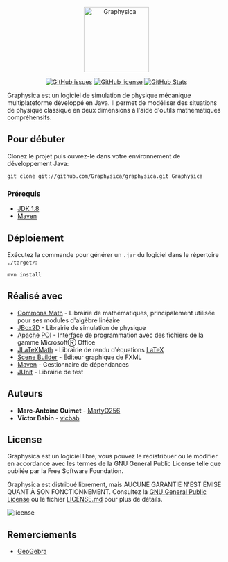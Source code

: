 <p align='center'>
	<img height='150' alt='Graphysica' src='https://rawgit.com/Graphysica/graphysica/graphysica.svg' />
</p>
<p align='center'>
	<a alt='Problèmes du projet' href='https://github.com/Graphysica/graphysica/issues'><img alt='GitHub issues' src='https://img.shields.io/github/issues/Graphysica/graphysica.svg' /></a>
	<a alt='License GPL-3.0' href='https://github.com/Graphysica/graphysica/blob/master/LICENSE'><img alt='GitHub license' src='https://img.shields.io/github/license/Graphysica/graphysica.svg' /></a>
	<a alt='Statistiques du projet' href='http://githubstats.com/Graphysica/graphysica'><img alt='GitHub Stats' src='https://img.shields.io/badge/github-stats-ff5500.svg' /></a>
</p>

Graphysica est un logiciel de simulation de physique mécanique multiplateforme développé en Java. Il permet de modéliser des situations de physique classique en deux dimensions à l'aide d'outils mathématiques compréhensifs.

## Pour débuter

Clonez le projet puis ouvrez-le dans votre environnement de développement Java:

`git clone git://github.com/Graphysica/graphysica.git Graphysica`

### Prérequis

* [JDK 1.8](http://www.oracle.com/technetwork/java/javase/downloads/jdk8-downloads-2133151.html)
* [Maven](https://maven.apache.org/)

## Déploiement

Exécutez la commande pour générer un `.jar` du logiciel dans le répertoire `./target/`:

`mvn install`

## Réalisé avec

* [Commons Math](http://commons.apache.org/proper/commons-math/) - Librairie de mathématiques, principalement utilisée pour ses modules d'algèbre linéaire
* [JBox2D](http://www.jbox2d.org/) - Librairie de simulation de physique
* [Apache POI](https://poi.apache.org/) - Interface de programmation avec des fichiers de la gamme MicrosoftⓇ Office
* [JLaTeXMath](https://github.com/opencollab/jlatexmath) - Librairie de rendu d'équations [LaTeX](https://www.latex-project.org/)
* [Scene Builder](http://gluonhq.com/products/scene-builder/) - Éditeur graphique de FXML
* [Maven](https://maven.apache.org/) - Gestionnaire de dépendances
* [JUnit](https://junit.org) - Librairie de test

## Auteurs

* **Marc-Antoine Ouimet** - [MartyO256](https://github.com/MartyO256)
* **Victor Babin** - [vicbab](https://github.com/vicbab)

## License

Graphysica est un logiciel libre; vous pouvez le redistribuer ou le modifier en accordance avec les termes de la 
GNU General Public License telle que publiée par la Free Software Foundation.

Graphysica est distribué librement, mais AUCUNE GARANTIE N'EST ÉMISE QUANT À SON FONCTIONNEMENT.
Consultez la [GNU General Public License](https://www.gnu.org/licenses/gpl-3.0.en.html) ou le fichier [LICENSE.md](https://github.com/Graphysica/graphysica/blob/master/LICENSE) pour plus de détails.

![license](https://www.gnu.org/graphics/gplv3-127x51.png)

## Remerciements

* [GeoGebra](https://www.geogebra.org)

